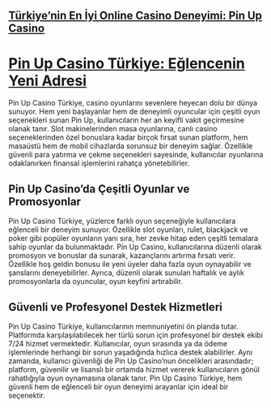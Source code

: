 ## [**Türkiye’nin En İyi Online Casino Deneyimi: Pin Up Casino**](https://partnerprofitboost.com/NZg6y1ik/?subId1=github)

<a href="https://partnerprofitboost.com/NZg6y1ik/?subId1=github"><h1>Pin Up Casino Türkiye: Eğlencenin Yeni Adresi</h1></a>
Pin Up Casino Türkiye, casino oyunlarını sevenlere heyecan dolu bir dünya sunuyor. Hem yeni başlayanlar hem de deneyimli oyuncular için çeşitli oyun seçenekleri sunan Pin Up, kullanıcıların her an keyifli vakit geçirmesine olanak tanır. Slot makinelerinden masa oyunlarına, canlı casino seçeneklerinden özel bonuslara kadar birçok fırsat sunan platform, hem masaüstü hem de mobil cihazlarda sorunsuz bir deneyim sağlar. Özellikle güvenli para yatırma ve çekme seçenekleri sayesinde, kullanıcılar oyunlarına odaklanırken finansal işlemlerini rahatça yönetebilirler.

<h2>Pin Up Casino’da Çeşitli Oyunlar ve Promosyonlar</h2>

Pin Up Casino Türkiye, yüzlerce farklı oyun seçeneğiyle kullanıcılara eğlenceli bir deneyim sunuyor. Özellikle slot oyunları, rulet, blackjack ve poker gibi popüler oyunların yanı sıra, her zevke hitap eden çeşitli temalara sahip oyunlar da bulunmaktadır. Pin Up Casino, kullanıcılarına düzenli olarak promosyon ve bonuslar da sunarak, kazançlarını artırma fırsatı verir. Özellikle hoş geldin bonusu ile yeni üyeler daha fazla oyun oynayabilir ve şanslarını deneyebilirler. Ayrıca, düzenli olarak sunulan haftalık ve aylık promosyonlarla da oyuncular, oyun keyfini artırabilir.

<h2>Güvenli ve Profesyonel Destek Hizmetleri</h2>

Pin Up Casino Türkiye, kullanıcılarının memnuniyetini ön planda tutar. Platformda karşılaşılabilecek her türlü sorun için profesyonel bir destek ekibi 7/24 hizmet vermektedir. Kullanıcılar, oyun sırasında ya da ödeme işlemlerinde herhangi bir sorun yaşadığında hızlıca destek alabilirler. Aynı zamanda, kullanıcı güvenliği de Pin Up Casino’nun öncelikleri arasındadır; platform, güvenilir ve lisanslı bir ortamda hizmet vererek kullanıcıların gönül rahatlığıyla oyun oynamasına olanak tanır. Pin Up Casino Türkiye, hem güvenli hem de eğlenceli bir oyun deneyimi arayanlar için ideal bir seçenektir.






